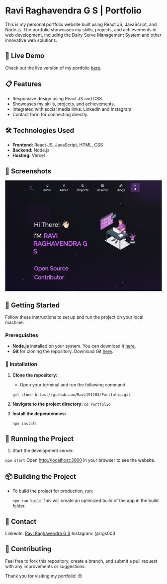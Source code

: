 # Ravi Raghavendra G S | Portfolio

This is my personal portfolio website built using React JS, JavaScript, and Node.js. The portfolio showcases my skills, projects, and achievements in web development, including the Dairy Serve Management System and other innovative web solutions.

## 🚀 Live Demo

Check out the live version of my portfolio [here](https://rrgs-portfolio.vercel.app).

## 📋 Features

- Responsive design using React JS and CSS.
- Showcases my skills, projects, and achievements.
- Integrated with social media links: LinkedIn and Instagram.
- Contact form for connecting directly.

## 🛠️ Technologies Used

- **Frontend:** React JS, JavaScript, HTML, CSS
- **Backend:** Node.js
- **Hosting:** Vercel

## 📸 Screenshots

![Portfolio Screenshot](https://github.com/Ravi191203/Portfolio/blob/master/Screenshot_20240906-104006%20(1).png) <!-- Update this path with your screenshot URL -->

## 📂 Getting Started

Follow these instructions to set up and run the project on your local machine.

### Prerequisites

- **Node.js** installed on your system. You can download it [here](https://nodejs.org/).
- **Git** for cloning the repository. Download Git [here](https://git-scm.com/).

### 🔧 Installation

1. **Clone the repository:**

   - Open your terminal and run the following command:

   `git clone https://github.com/Ravi191203/Portfolio.git`

2. **Navigate to the project directory:**
    `cd Portfolio`

3. **Install the dependencies:**

    `npm install`


## 🚀 Running the Project

1. Start the development server:


  `npm start`
  Open [http://localhost:3000](http://localhost:3000) in your browser to see the website.


## 📦 Building the Project
- To build the project for production, run:

  `npm run build`
This will create an optimized build of the app in the build folder.

## 📧 Contact
LinkedIn: [Ravi Raghavendra G S](https://www.linkedin.com/in/ravi-raghavendra-g-s-8188452a9/)
Instagram: @rrgs003

## 🤝 Contributing
Feel free to fork this repository, create a branch, and submit a pull request with any improvements or suggestions.

Thank you for visiting my portfolio! 😊
